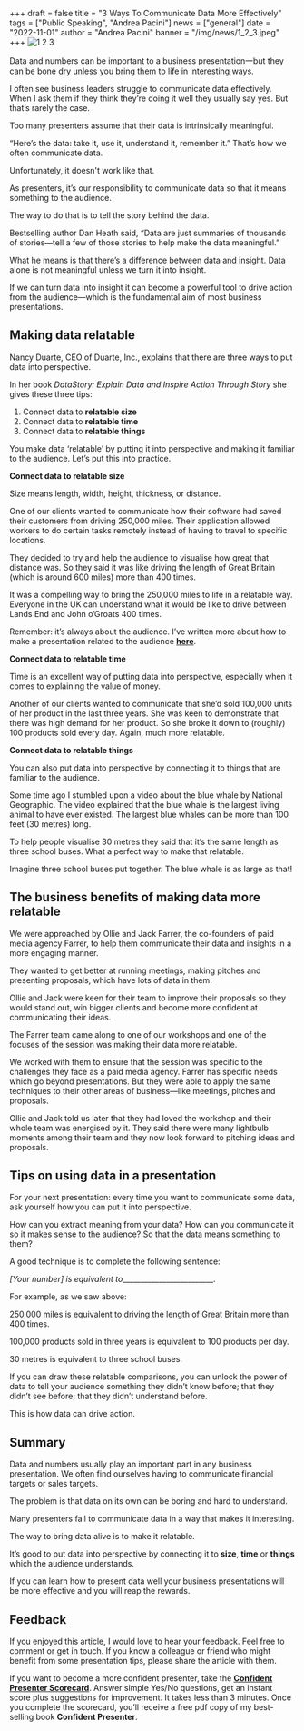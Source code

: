 +++
draft = false
title = "3 Ways To Communicate Data More Effectively"
tags = ["P﻿ublic Speaking", "Andrea Pacini"]
news = ["general"]
date = "2022-11-01"
author = "Andrea Pacini"
banner = "/img/news/1_2_3.jpeg"
+++
![1 2 3](/img/news/169.png)

Data and numbers can be important to a business presentation一but they can be bone dry unless you bring them to life in interesting ways.

I often see business leaders struggle to communicate data effectively. When I ask them if they think they’re doing it well they usually say yes. But that’s rarely the case.

Too many presenters assume that their data is intrinsically meaningful.

“Here’s the data: take it, use it, understand it, remember it.” That’s how we often communicate data. 

Unfortunately, it doesn't work like that. 

As presenters, it’s our responsibility to communicate data so that it means something to the audience. 

The way to do that is to tell the story behind the data.

Bestselling author Dan Heath said, “Data are just summaries of thousands of stories—tell a few of those stories to help make the data meaningful.”

What he means is that there’s a difference between data and insight. Data alone is not meaningful unless we turn it into insight. 

If we can turn data into insight it can become a powerful tool to drive action from the audience—which is the fundamental aim of most business presentations.

## Making data relatable

Nancy Duarte, CEO of Duarte, Inc., explains that there are three ways to put data into perspective.

In her book *DataStory: Explain Data and Inspire Action Through Story* she gives these three tips:

1. Connect data to **relatable size** 
2. Connect data to **relatable time** 
3. Connect data to **relatable things** 

You make data ‘relatable’ by putting it into perspective and making it familiar to the audience. Let’s put this into practice. 

**Connect data to relatable size**

Size means length, width, height, thickness, or distance. 

One of our clients wanted to communicate how their software had saved their customers from driving 250,000 miles. Their application allowed workers to do certain tasks remotely instead of having to travel to specific locations. 

They decided to try and help the audience to visualise how great that distance was. So they said it was like driving the length of Great Britain (which is around 600 miles) more than 400 times. 

It was a compelling way to bring the 250,000 miles to life in a relatable way. Everyone in the UK can understand what it would be like to drive between Lands End and John o’Groats 400 times.

Remember: it’s always about the audience. I’ve written more about how to make a presentation related to the audience **[here](https://www.ideasonstage.com/news/2022/08/23/2022-08-16-how_to_make_your_message_relevant_to_your_audience/)**. 

**Connect data to relatable time**

Time is an excellent way of putting data into perspective, especially when it comes to explaining the value of money.

Another of our clients wanted to communicate that she’d sold 100,000 units of her product in the last three years. She was keen to demonstrate that there was high demand for her product. So she broke it down to (roughly) 100 products sold every day. Again, much more relatable.

**Connect data to relatable things**

You can also put data into perspective by connecting it to things that are familiar to the audience.

Some time ago I stumbled upon a video about the blue whale by National Geographic. The video explained that the blue whale is the largest living animal to have ever existed. The largest blue whales can be more than 100 feet (30 metres) long. 

To help people visualise 30 metres they said that it’s the same length as three school buses. What a perfect way to make that relatable.

Imagine three school buses put together. The blue whale is as large as that!

## The business benefits of making data more relatable 

We were approached by Ollie and Jack Farrer, the co-founders of paid media agency Farrer, to help them communicate their data and insights in a more engaging manner.

They wanted to get better at running meetings, making pitches and presenting proposals, which have lots of data in them.

Ollie and Jack were keen for their team to improve their proposals so they would stand out, win bigger clients and become more confident at communicating their ideas.

The Farrer team came along to one of our workshops and one of the focuses of the session was making their data more relatable.

We worked with them to ensure that the session was specific to the challenges they face as a paid media agency. Farrer has specific needs which go beyond presentations. But they were able to apply the same techniques to their other areas of business—like meetings, pitches and proposals.

Ollie and Jack told us later that they had loved the workshop and their whole team was energised by it. They said there were many lightbulb moments among their team and they now look forward to pitching ideas and proposals. 

## Tips on using data in a presentation

For your next presentation: every time you want to communicate some data, ask yourself how you can put it into perspective. 

How can you extract meaning from your data? How can you communicate it so it makes sense to the audience? So that the data means something to them? 

A good technique is to complete the following sentence:

*\[Your number] is equivalent to*\_\_\_\_\_\_\_\_\_\_\_\_\_\_\_\_\_\_\_\_\_\_\_\__.

For example, as we saw above:

250,000 miles is equivalent to driving the length of Great Britain more than 400 times. 

100,000 products sold in three years is equivalent to 100 products per day. 

30 metres is equivalent to three school buses.

If you can draw these relatable comparisons, you can unlock the power of data to tell your audience something they didn’t know before; that they didn’t see before; that they didn’t understand before.

This is how data can drive action.

## Summary

Data and numbers usually play an important part in any business presentation. We often find ourselves having to communicate financial targets or sales targets.

The problem is that data on its own can be boring and hard to understand.

Many presenters fail to communicate data in a way that makes it interesting.

The way to bring data alive is to make it relatable. 

It’s good to put data into perspective by connecting it to **size**, **time** or **things** which the audience understands.

If you can learn how to present data well your business presentations will be more effective and you will reap the rewards.

## Feedback

If you enjoyed this article, I would love to hear your feedback. Feel free to comment or get in touch. If you know a colleague or friend who might benefit from some presentation tips, please share the article with them. 

If you want to become a more confident presenter, take the **[Confident Presenter Scorecard](https://presentationscorecard.scoreapp.com/)**. Answer simple Yes/No questions, get an instant score plus suggestions for improvement. It takes less than 3 minutes. Once you complete the scorecard, you’ll receive a free pdf copy of my best-selling book **Confident Presenter**.